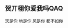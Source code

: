 ## 贺丌栩你爱我吗QAQ

<!DOCTYPE html>
<html lang="en">
<head>
    <meta charset="UTF-8">
    <title>Title</title>
</head>
<body>
天是你
地是你
风是你
都不如你
</body>
</html>
